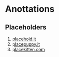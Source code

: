 # Anottations

## Placeholders

1. [placehold.it](placehold.it)
1. [placepuppy.it](placepuppy.it)
1. [placekitten.com](placekitten.com)
